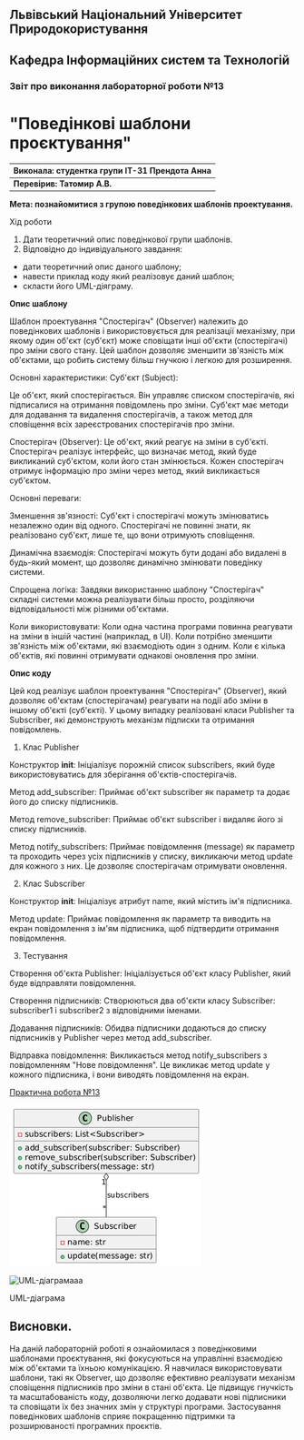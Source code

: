 ## Львівський Національний Університет Природокористування
## Кафедра Інформаційних систем та Технологій



### Звіт про виконання лабораторної роботи №13
# "Поведінкові шаблони проєктування"



| Виконала: студентка групи ІТ-31 Прендота Анна |
|----------------------------------------------|
| **Перевірив: Татомир А.В.**               |




**Мета: познайомитися з групою поведінкових шаблонів проектування.**


Хід роботи

1. Дати теоретичний опис поведінкової групи шаблонів.
2. Відповідно до індивідуального завдання:
- дати теоретичний опис даного шаблону;
- навести приклад коду який реалізовує даний шаблон;
- скласти його UML-діяграму.

**Опис шаблону**

Шаблон проектування "Спостерігач" (Observer) належить до поведінкових шаблонів і використовується для реалізації механізму, при якому один об'єкт (суб'єкт) може сповіщати інші об'єкти (спостерігачі) про зміни свого стану. Цей шаблон дозволяє зменшити зв'язність між об'єктами, що робить систему більш гнучкою і легкою для розширення.

Основні характеристики:
Суб'єкт (Subject):

Це об'єкт, який спостерігається. Він управляє списком спостерігачів, які підписалися на отримання повідомлень про зміни.
Суб'єкт має методи для додавання та видалення спостерігачів, а також метод для сповіщення всіх зареєстрованих спостерігачів про зміни.

Спостерігач (Observer):
Це об'єкт, який реагує на зміни в суб'єкті. Спостерігач реалізує інтерфейс, що визначає метод, який буде викликаний суб'єктом, коли його стан змінюється.
Кожен спостерігач отримує інформацію про зміни через метод, який викликається суб'єктом.

Основні переваги:

Зменшення зв'язності: Суб'єкт і спостерігачі можуть змінюватись незалежно один від одного. Спостерігачі не повинні знати, як реалізовано суб'єкт, лише те, що вони отримують сповіщення.

Динамічна взаємодія: Спостерігачі можуть бути додані або видалені в будь-який момент, що дозволяє динамічно змінювати поведінку системи.

Спрощена логіка: Завдяки використанню шаблону "Спостерігач" складні системи можна реалізувати більш просто, розділяючи відповідальності між різними об'єктами.

Коли використовувати:
Коли одна частина програми повинна реагувати на зміни в іншій частині (наприклад, в UI).
Коли потрібно зменшити зв'язність між об'єктами, які взаємодіють один з одним.
Коли є кілька об'єктів, які повинні отримувати однакові оновлення про зміни.

**Опис коду**

Цей код реалізує шаблон проектування "Спостерігач" (Observer), який дозволяє об'єктам (спостерігачам) реагувати на події або зміни в іншому об'єкті (суб'єкті). У цьому випадку реалізовані класи Publisher та Subscriber, які демонструють механізм підписки та отримання повідомлень.

1. Клас Publisher

Конструктор __init__:
Ініціалізує порожній список subscribers, який буде використовуватись для зберігання об'єктів-спостерігачів.

Метод add_subscriber:
Приймає об'єкт subscriber як параметр та додає його до списку підписників.

Метод remove_subscriber:
Приймає об'єкт subscriber і видаляє його зі списку підписників.

Метод notify_subscribers:
Приймає повідомлення (message) як параметр та проходить через усіх підписників у списку, викликаючи метод update для кожного з них. Це дозволяє спостерігачам отримувати оновлення.

2. Клас Subscriber

Конструктор __init__:
Ініціалізує атрибут name, який містить ім'я підписника.

Метод update:
Приймає повідомлення як параметр та виводить на екран повідомлення з ім'ям підписника, щоб підтвердити отримання повідомлення.

3. Тестування

Створення об'єкта Publisher:
Ініціалізується об'єкт класу Publisher, який буде відправляти повідомлення.

Створення підписників:
Створюються два об'єкти класу Subscriber: subscriber1 і subscriber2 з відповідними іменами.

Додавання підписників:
Обидва підписники додаються до списку підписників у Publisher через метод add_subscriber.

Відправка повідомлення:
Викликається метод notify_subscribers з повідомленням "Нове повідомлення". Це викликає метод update у кожного підписника, і вони виводять повідомлення на екран.

[Практична робота №13](https://github.com/KhrystynaLutsiv/IT-21_OOP/blob/master/Anna_Prendota/lab%2013/text1)

![UML-діаграма](lab13.png) 

![UML-діаграмааа](https://www.plantuml.com/plantuml/uml/bP312W8X48RlFiNWQIlsq3KYzW4w13s0kEjKmghXZ454xvxLRYxH9KyoVj-CypV4Ed9olUXwJGIxrFQMJXZX9Y2V6YYrr4NROYHOmTOIh_UVqkO5BK0fwoqhLSs6WZP65RCgrzoZw2CTqOKB_Y7umFPmdGXKEIJIHymuSURkuhrHaSjANhk1-_v-UHadfRFHZ3-wbwJaKaAeQv1pEPcMqIvurjQJ40rwympv0G00)

UML-діаграма

## Висновки. 


На даній лабораторній роботі я ознайомилася з поведінковими шаблонами проєктування, які фокусуються на управлінні взаємодією між об'єктами та їхньою комунікацією. Я навчилася використовувати шаблони, такі як Observer, що дозволяє ефективно реалізувати механізм сповіщення підписників про зміни в стані об'єкта. Це підвищує гнучкість та масштабованість коду, дозволяючи легко додавати нові підписники та сповіщати їх без значних змін у структурі програми. Застосування поведінкових шаблонів сприяє покращенню підтримки та розширюваності програмних проєктів.
